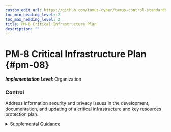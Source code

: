 ```yaml
---
custom_edit_url: https://github.com/tamus-cyber/tamus-control-standards/tree/main/content/tamus.edu/TAMUS_profile.yaml
toc_min_heading_level: 2
toc_max_heading_level: 2
title: PM-8 Critical Infrastructure Plan
description: ""
---
```


# PM-8 Critical Infrastructure Plan {#pm-08}

_**Implementation Level**_: Organization

### Control

Address information security and privacy issues in the development, documentation, and updating of a critical infrastructure and key resources protection plan.


<details><summary>Supplemental Guidance</summary>Protection strategies are based on the prioritization of critical assets and resources. The requirement and guidance for defining critical infrastructure and key resources and for preparing an associated critical infrastructure protection plan are found in applicable laws, executive orders, directives, policies, regulations, standards, and guidelines.</details>
